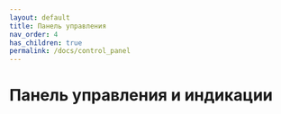 ```yaml
---
layout: default
title: Панель управления
nav_order: 4
has_children: true
permalink: /docs/control_panel
---
```


# Панель управления и индикации
